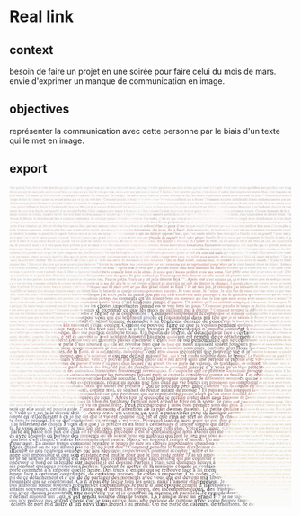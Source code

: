 # Real link

## context

besoin de faire un projet en une soirée pour faire celui du mois de mars.  
envie d'exprimer un manque de communication en image.  

## objectives

représenter la communication avec cette personne par le biais d'un texte qui le met en image.  

## export

![alt text](export/1.PNG "Export 1")
